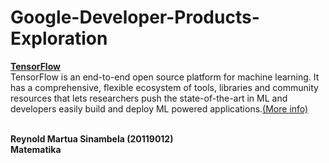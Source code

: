 # Google-Developer-Products-Exploration
[__TensorFlow__](https://www.tensorflow.org/)
<br>TensorFlow is an end-to-end open source platform for machine learning. It has a comprehensive, flexible ecosystem of tools, libraries and community resources that lets researchers push the state-of-the-art in ML and developers easily build and deploy ML powered applications.[(More info)](https://www.tensorflow.org/about)



<br>__Reynold Martua Sinambela (20119012)__
<br>__Matematika__

